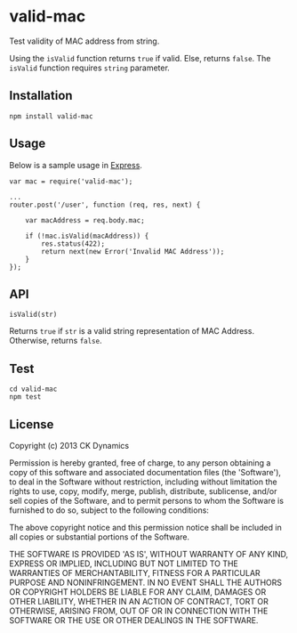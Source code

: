 # valid-mac

Test validity of MAC address from string.

Using the `isValid` function returns `true` if valid. Else, returns `false`. The `isValid` function requires `string` parameter.  


## Installation

```
npm install valid-mac
```


## Usage

Below is a sample usage in <a href='http://expressjs.com'>Express</a>.
```
var mac = require('valid-mac');

...
router.post('/user', function (req, res, next) {
    
    var macAddress = req.body.mac;

    if (!mac.isValid(macAddress)) {
        res.status(422);
        return next(new Error('Invalid MAC Address'));
    }    
});
```


## API

`isValid(str)` 

Returns `true` if `str` is a valid string representation of MAC Address. Otherwise, returns `false`.


## Test

```
cd valid-mac
npm test
```

## License

Copyright (c) 2013 CK Dynamics

Permission is hereby granted, free of charge, to any person obtaining
a copy of this software and associated documentation files (the
'Software'), to deal in the Software without restriction, including
without limitation the rights to use, copy, modify, merge, publish,
distribute, sublicense, and/or sell copies of the Software, and to
permit persons to whom the Software is furnished to do so, subject to
the following conditions:

The above copyright notice and this permission notice shall be
included in all copies or substantial portions of the Software.

THE SOFTWARE IS PROVIDED 'AS IS', WITHOUT WARRANTY OF ANY KIND,
EXPRESS OR IMPLIED, INCLUDING BUT NOT LIMITED TO THE WARRANTIES OF
MERCHANTABILITY, FITNESS FOR A PARTICULAR PURPOSE AND NONINFRINGEMENT.
IN NO EVENT SHALL THE AUTHORS OR COPYRIGHT HOLDERS BE LIABLE FOR ANY
CLAIM, DAMAGES OR OTHER LIABILITY, WHETHER IN AN ACTION OF CONTRACT,
TORT OR OTHERWISE, ARISING FROM, OUT OF OR IN CONNECTION WITH THE
SOFTWARE OR THE USE OR OTHER DEALINGS IN THE SOFTWARE.
